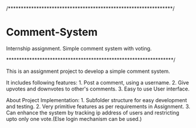 /****************************************************************/
# Comment-System
Internship assignment. Simple comment system with voting.

*****************************************************************/

This is an assignment project to develop a simple comment system.

It includes following features:
    1. Post a comment, using a username.
    2. Give upvotes and downvotes to other's comments.
    3. Easy to use User interface.

About Project Implementation:
    1. Subfolder structure for easy development and testing.
    2. Very primitive features as per requirements in Assignment.
    3. Can enhance the system by tracking ip address of users and restricting upto only one vote.(Else login mechanism can be used.)
 
